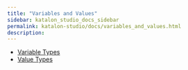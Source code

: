 ```yaml
---
title: "Variables and Values" 
sidebar: katalon_studio_docs_sidebar
permalink: katalon-studio/docs/variables_and_values.html 
description: 
---
```

*   [Variable Types](/display/KD/Variable+Types)
*   [Value Types](/display/KD/Value+Types)